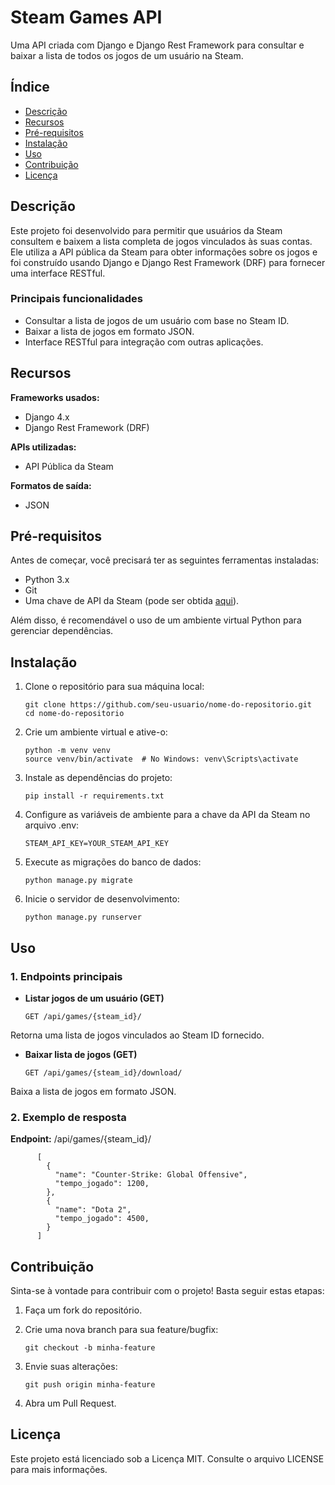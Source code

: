 # Steam Games API
Uma API criada com Django e Django Rest Framework para consultar e baixar a lista de todos os jogos de um usuário na Steam.

## Índice
- [Descrição](#Descrição)
- [Recursos](#Recursos)
- [Pré-requisitos](#Pré-requisitos)
- [Instalação](#Instalação)
- [Uso](#Uso)
- [Contribuição](#Contribuição)
- [Licença](#Licença)

## Descrição
Este projeto foi desenvolvido para permitir que usuários da Steam consultem e baixem a lista completa de jogos vinculados às suas contas. Ele utiliza a API pública da Steam para obter informações sobre os jogos e foi construído usando Django e Django Rest Framework (DRF) para fornecer uma interface RESTful.

### Principais funcionalidades
- Consultar a lista de jogos de um usuário com base no Steam ID.
- Baixar a lista de jogos em formato JSON.
- Interface RESTful para integração com outras aplicações.

## Recursos
__Frameworks usados:__
- Django 4.x
- Django Rest Framework (DRF)
  
__APIs utilizadas:__
- API Pública da Steam
  
__Formatos de saída:__
- JSON

## Pré-requisitos
Antes de começar, você precisará ter as seguintes ferramentas instaladas:

- Python 3.x
- Git
- Uma chave de API da Steam (pode ser obtida [aqui](https://steamcommunity.com/dev/apikey)).
  
Além disso, é recomendável o uso de um ambiente virtual Python para gerenciar dependências.

## Instalação
1. Clone o repositório para sua máquina local:
   
    ```
    git clone https://github.com/seu-usuario/nome-do-repositorio.git
    cd nome-do-repositorio
    ```

2. Crie um ambiente virtual e ative-o:
   
    ```
    python -m venv venv
    source venv/bin/activate  # No Windows: venv\Scripts\activate
    ```

3. Instale as dependências do projeto:
   
    ```
    pip install -r requirements.txt
    ```

4. Configure as variáveis de ambiente para a chave da API da Steam no arquivo .env:
   
    ```
    STEAM_API_KEY=YOUR_STEAM_API_KEY
    ```

5. Execute as migrações do banco de dados:   
    ```
    python manage.py migrate
    ```

6. Inicie o servidor de desenvolvimento:
   
    ```
    python manage.py runserver
    ```

## Uso
### 1. Endpoints principais
- __Listar jogos de um usuário (GET)__
  
  ```
  GET /api/games/{steam_id}/
  ```

Retorna uma lista de jogos vinculados ao Steam ID fornecido.

- __Baixar lista de jogos (GET)__
  
  ```
  GET /api/games/{steam_id}/download/
  ```
Baixa a lista de jogos em formato JSON.

### 2. Exemplo de resposta
__Endpoint:__ /api/games/{steam_id}/

    
          [
            {
              "name": "Counter-Strike: Global Offensive",
              "tempo_jogado": 1200,
            },
            {
              "name": "Dota 2",
              "tempo_jogado": 4500,
            }
          ]
    
  
## Contribuição

Sinta-se à vontade para contribuir com o projeto! Basta seguir estas etapas:

1. Faça um fork do repositório.
   
2. Crie uma nova branch para sua feature/bugfix:

      ```
      git checkout -b minha-feature
      ```

3. Envie suas alterações:

      ```
      git push origin minha-feature
      ```
4. Abra um Pull Request.

## Licença

Este projeto está licenciado sob a Licença MIT. Consulte o arquivo LICENSE para mais informações.
